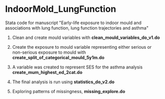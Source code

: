 # IndoorMold_LungFunction

Stata code for manuscript "Early-life exposure to indoor mould and associations with lung function, lung function trajectories and asthma"

1.  Clean and create mould variables with **clean_mould_variables_do_v1.do**

2.  Create the exposure to mould variable representing either serious or non-serious exposure to mould with **create_split_of_categorical_mould_5y1m.do**

3.  A variable was created to represent SES for the asthma analysis **create_mum_highest_ed_2cat.do**

4.   The final analysis is run using **statistics_do_v2.do**

5.   Exploring patterns of missingness, **missing_explore.do**
